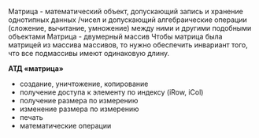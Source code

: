 Матрица - математический объект, допускающий запись и хранение однотипных данных /чисел и допускающий алгебраические операции (сложение, вычитание, умножение) между ними и другими подобными объектами
Матрица - двумерный массив
Чтобы матрица была матрицей из массива массивов, то нужно обеспечить инвариант того, что все подмассивы имеют одинаковую длину.

**АТД «матрица»**
- создание, уничтожение, копирование 
- получение доступа к элементу по индексу (iRow, iCol) 
- получение размера по измерению 
- изменение размера по измерению
- печать
- математические операции
